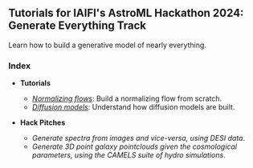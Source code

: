 ## Tutorials for IAIFI's AstroML Hackathon 2024: Generate Everything Track

Learn how to build a generative model of nearly everything.

### Index

- **Tutorials**
    - *[Normalizing flows](https://github.com/florpi/iaifi-hackathon-2024-generative/blob/main/notebooks/tutorial_normalizing_flows.ipynb)*: Build a normalizing flow from scratch.
    - *[Diffusion models](https://github.com/florpi/iaifi-hackathon-2024-generative/blob/main/notebooks/tutorial_diffusion_models.ipynb)*: Understand how diffusion models are built.

- **Hack Pitches**
    - *Generate spectra from images and vice-versa, using DESI data*.
    - *Generate 3D point galaxy pointclouds given the cosmological parameters, using the CAMELS suite of hydro simulations*.
